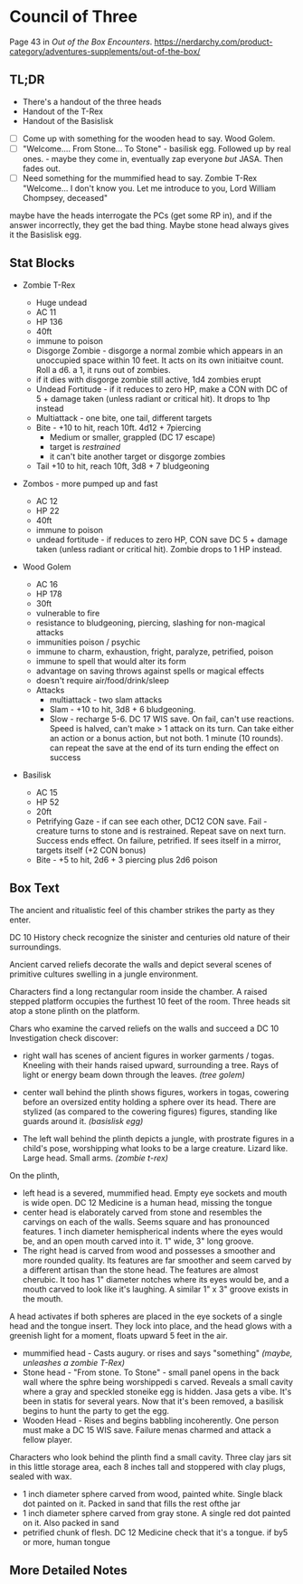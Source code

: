 # Council of Three

Page 43 in _Out of the Box Encounters_. https://nerdarchy.com/product-category/adventures-supplements/out-of-the-box/

## TL;DR

- There's a handout of the three heads
- Handout of the T-Rex
- Handout of the Basislisk

- [ ] Come up with something for the wooden head to say.  Wood Golem.
- [ ] "Welcome.... From Stone... To Stone" - basilisk egg.  Followed up by
      real ones.  - maybe they come in, eventually zap everyone _but_ JASA. Then
      fades out.
- [ ] Need something for the mummified head to say. Zombie T-Rex
      "Welcome... I don't know you.  Let me introduce to you, Lord William Chompsey, deceased"

maybe have the heads interrogate the PCs (get some RP in), and if the
answer incorrectly, they get the bad thing.  Maybe stone head always
gives it the Basislisk egg.


## Stat Blocks

* Zombie T-Rex
  - Huge undead
  - AC 11
  - HP 136
  - 40ft
  - immune to poison
  - Disgorge Zombie - disgorge a normal zombie which appears in an unoccupied
    space within 10 feet. It acts on its own initiaitve count.  Roll a d6.
    a 1, it runs out of zombies.
  - if it dies with disgorge zombie still active, 1d4 zombies erupt
  - Undead Fortitude - if it reduces to zero HP, make a CON with DC of
    5 + damage taken (unless radiant or critical hit).  It drops to 1hp
    instead
  - Multiattack - one bite, one tail, different targets
  - Bite - +10 to hit, reach 10ft.  4d12 + 7piercing
       - Medium or smaller, grappled (DC 17 escape)
       - target is _restrained_
       - it can't bite another target or disgorge zombies
  - Tail +10 to hit, reach 10ft, 3d8 + 7 bludgeoning

* Zombos - more pumped up and fast
  - AC 12
  - HP 22
  - 40ft
  - immune to poison
  - undead fortitude - if reduces to zero HP, CON save DC 5 + damage taken
    (unless radiant or critical hit).  Zombie drops to 1 HP instead.

* Wood Golem
  - AC 16
  - HP 178
  - 30ft
  - vulnerable to fire
  - resistance to bludgeoning, piercing, slashing for non-magical attacks
  - immunities poison / psychic
  - immune to charm, exhaustion, fright, paralyze, petrified, poison
  - immune to spell that would alter its form
  - advantage on saving throws against spells or magical effects
  - doesn't require air/food/drink/sleep
  * Attacks
      - multiattack - two slam attacks
      - Slam - +10 to hit, 3d8 + 6 bludgeoning.
      - Slow - recharge 5-6.  DC 17 WIS save. On fail, can't use reactions.
        Speed is halved, can't make > 1 attack on its turn.  Can take either
	an action or a bonus action, but not both.  1 minute (10 rounds).
        can repeat the save at the end of its turn ending the effect on success

* Basilisk
  - AC 15
  - HP 52
  - 20ft
  - Petrifying Gaze - if can see each other, DC12 CON save.  Fail - creature
    turns to stone and is restrained.  Repeat save on next turn. Success ends
    effect. On failure, petrified.  If sees itself in a mirror, targets
    itself (+2 CON bonus)
  - Bite - +5 to hit, 2d6 + 3 piercing plus 2d6 poison
  

## Box Text

The ancient and ritualistic feel of this chamber strikes the party
as they enter.

DC 10 History check recognize the sinister and centuries old nature of
their surroundings.

Ancient carved reliefs decorate the walls and depict several scenes
of primitive cultures swelling in a jungle environment.

Characters find a long rectangular room inside the chamber.
A raised stepped platform occupies the furthest 10 feet of the room.
Three heads sit atop a stone plinth on the platform.

Chars who examine the carved reliefs on the walls and succeed
a DC 10 Investigation check discover:

- right wall has scenes of ancient figures in worker garments / togas.
Kneeling with their hands raised upward, surrounding a tree.
Rays of light or energy beam down through the leaves. _(tree golem)_

- center wall behind the plinth shows figures, workers in togas, cowering before an
  oversized entity holding a sphere over its head.  There are stylized
  (as compared to the cowering figures) figures, standing like guards
  around it.  _(basislisk egg)_

- The left wall behind the plinth depicts a jungle, with prostrate
  figures in a child's pose, worshipping what looks to be a large
  creature.  Lizard like. Large head.  Small arms.   _(zombie t-rex)_


On the plinth,
  - left head is a severed, mummified head. Empty eye sockets and mouth
    is wide open.  DC 12 Medicine is a human head, missing the tongue
  - center head is elaborately carved from stone and resembles the carvings
    on each of the walls.  Seems square and has pronounced features.
    1 inch diameter hemispherical indents where the eyes would be, and
    an open mouth carved into it. 1" wide, 3" long groove.
  - The right head is carved from wood and possesses a smoother and more
    rounded quality.  Its features are far smoother and seem carved by
    a different artisan than the stone head. The features are almost
    cherubic.  It too has 1" diameter notches where its eyes would be,
    and a mouth carved to look like it's laughing.  A similar 1" x 3" 
    groove exists in the mouth.

A head activates if  both spheres are placed in the eye sockets of a single
head and the tongue insert.  They lock into place, and the head glows
with a greenish light for a moment, floats upward 5 feet in the air.

- mummified head - Casts augury.  or rises and says "something"
  _(maybe, unleashes a zombie T-Rex)_
- Stone head - "From stone. To Stone" - small panel opens in the back wall
  where the sphre being worshippedi s carved.  Reveals a small cavity where a 
  gray and speckled stoneike egg is hidden.  Jasa gets a vibe.
  It's been in statis for several years.  Now that it's been removed, a
  basilisk begins to hunt the party to get the egg.
- Wooden Head - Rises and begins babbling incoherently.  One person must
  make a DC 15 WIS save. Failure menas charmed and attack a fellow player.



Characters who look behind the plinth find a small cavity.
Three clay jars sit in this little storage area, each 8 inches tall
and stoppered with clay plugs, sealed with wax.
- 1 inch diameter sphere carved from wood, painted white. Single black dot
  painted on it. Packed in sand that fills the rest ofthe jar
- 1 inch diameter sphere carved from gray stone.  A single red dot painted
  on it.  Also packed in sand
- petrified chunk of flesh.  DC 12 Medicine check that it's a tongue.
  if by5 or more, human tongue
  




## More Detailed Notes

